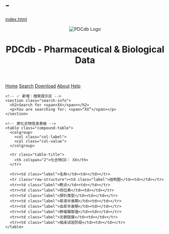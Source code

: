 # -
[index.html](https://github.com/user-attachments/files/22761005/index.html)
<!DOCTYPE html>
<html lang="zh-CN">
<head>
  <meta charset="UTF-8" />
  <meta name="viewport" content="width=device-width, initial-scale=1" />
  <title>PDCdb - 化合物信息</title>
  <link rel="stylesheet" href="index.css" />
  <style>
    /* 搜索提示样式，可放进 index.css */
    .search-info {
      text-align: center;
      margin: 30px auto 20px;
      line-height: 1.5;
      color: #1d4e89;
    }
    .search-info h2 {
      font-size: 22px;
      font-weight: 600;
      color: #1e40af;
      margin: 0 0 6px;
    }
    .search-info span {
      color: #2563eb;
      font-weight: 500;
    }
    .search-info p {
      margin: 0;
      font-size: 15px;
      color: #334155;
    }
  </style>
</head>

<body>
  <!-- 顶部标题 -->
  <header>
    <img src="https://www.rcsb.org/static/images/icons/protein.png" alt="PDCdb Logo" />
    <h1>PDCdb - Pharmaceutical & Biological Data</h1>
  </header>

  <!-- 居中导航 -->
  <nav>
    <a href="#">Home</a>
    <a href="#">Search</a>
    <a href="#">Download</a>
    <a href="#">About</a>
    <a href="#">Help</a>
  </nav>

  <!-- 主体内容 -->
  <main>

    <!-- ✅ 新增：搜索提示区 -->
    <section class="search-info">
      <h2>Search for <span>XX</span></h2>
      <p>You are searching for: <span>“XX”</span></p>
    </section>

    <!-- 原化合物信息表格 -->
    <table class="compound-table">
      <colgroup>
        <col class="col-label">
        <col class="col-value">
      </colgroup>

      <tr class="table-title">
        <th colspan="2">化合物ID： XX</th>
      </tr>

      <tr><td class="label">名称</td><td></td></tr>
      <tr class="row-structure"><td class="label">结构图</td><td></td></tr>
      <tr><td class="label">靶点</td><td></td></tr>
      <tr><td class="label">同位素</td><td></td></tr>
      <tr><td class="label">探针类型</td><td></td></tr>
      <tr><td class="label">尿液半衰期</td><td></td></tr>
      <tr><td class="label">血浆半衰期</td><td></td></tr>
      <tr><td class="label">肿瘤摄取值</td><td></td></tr>
      <tr><td class="label">文献链接</td><td></td></tr>
      <tr><td class="label">临床试验阶段</td><td></td></tr>
    </table>

  </main>
</body>
</html>

